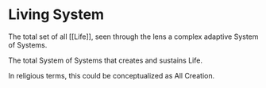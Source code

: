 # Living System
The total set of all [[Life]], seen through the lens a complex adaptive System of Systems. 

The total System of Systems that creates and sustains Life. 

In religious terms, this could be conceptualized as All Creation. 
